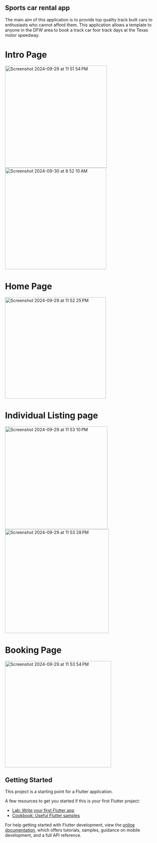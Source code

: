 ## Sports car rental app

The main aim of this application is to provide top quality track built cars to enthusiasts who cannot afford them. This application allows a template to anyone in the DFW area to book a track car foor track days at the Texas motor speedway.

# Intro Page

<img width="337" alt="Screenshot 2024-09-29 at 11 51 54 PM" src="https://github.com/user-attachments/assets/4a512198-d403-47cf-b92b-c245fe572442">

<img width="335" alt="Screenshot 2024-09-30 at 8 52 10 AM" src="https://github.com/user-attachments/assets/dd2f75d2-5c5f-471f-86a4-611774e357ec">


# Home Page

<img width="334" alt="Screenshot 2024-09-29 at 11 52 25 PM" src="https://github.com/user-attachments/assets/90bed03d-7f56-4316-aad0-3a91e55c9749">

# Individual Listing page

<img width="339" alt="Screenshot 2024-09-29 at 11 53 10 PM" src="https://github.com/user-attachments/assets/e0cf0dc8-98b1-40e7-8653-20fe1ff5320a">

<img width="343" alt="Screenshot 2024-09-29 at 11 53 28 PM" src="https://github.com/user-attachments/assets/8b18a61f-33dd-4bab-b757-2550216fd950">

# Booking Page

<img width="351" alt="Screenshot 2024-09-29 at 11 53 54 PM" src="https://github.com/user-attachments/assets/6e57ef45-6d67-406e-8d75-663ef08bcd89">

## Getting Started

This project is a starting point for a Flutter application.

A few resources to get you started if this is your first Flutter project:

- [Lab: Write your first Flutter app](https://docs.flutter.dev/get-started/codelab)
- [Cookbook: Useful Flutter samples](https://docs.flutter.dev/cookbook)

For help getting started with Flutter development, view the
[online documentation](https://docs.flutter.dev/), which offers tutorials,
samples, guidance on mobile development, and a full API reference.
